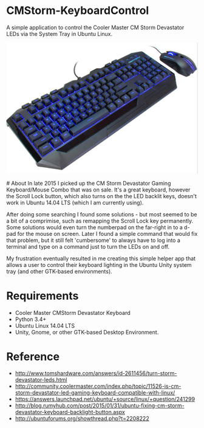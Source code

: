 # CMStorm-KeyboardControl
A simple application to control the Cooler Master CM Storm Devastator LEDs via the System Tray in Ubuntu Linux.
<p align="center">
<img src = "https://raw.githubusercontent.com/Michael-Free/CMStorm-KeyboardControl/master/CMStormDevastator.png">
</p>
# About
In late 2015 I picked up the CM Storm Devastator Gaming Keyboard/Mouse Combo that was on sale.  It's a great keyboard, however the Scroll Lock button, which also turns on the the LED backlit keys, doesn't work in Ubuntu 14.04 LTS (which I am currently using).  

After doing some searching I found some solutions - but most seemed to be a bit of a comprimise, such as remapping the Scroll Lock key permanently. Some solutions would even turn the numberpad on the far-right in to a d-pad for the mouse on screen.  Later I found a simple command that would fix that problem, but it still felt 'cumbersome' to always have to log into a terminal and type on a command just to turn the LEDs on and off.

My frustration eventually resulted in me creating this simple helper app that allows a user to control their keyboard lighting in the Ubuntu Unity system tray (and other GTK-based environments). 

# Requirements
- Cooler Master CMStorm Devastator Keyboard
- Python 3.4+
- Ubuntu Linux 14.04 LTS
- Unity, Gnome, or other GTK-based Desktop Environment.

# Reference 
- http://www.tomshardware.com/answers/id-2611456/turn-storm-devastator-leds.html
- http://community.coolermaster.com/index.php/topic/11526-is-cm-storm-devastator-led-gaming-keyboard-compatible-with-linux/
- https://answers.launchpad.net/ubuntu/+source/linux/+question/241299
- http://blog.rumyhub.com/post/2015/01/31/ubuntu-fixing-cm-storm-devastator-keyboard-backlight-button.aspx
- http://ubuntuforums.org/showthread.php?t=2208222
